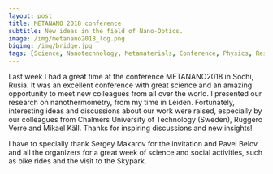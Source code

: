 ```yaml
---
layout: post
title: METANANO 2018 conference 
subtitle: New ideas in the field of Nano-Optics.
image: /img/metanano2018_log.png
bigimg: /img/bridge.jpg
tags: [Science, Nanotechnology, Metamaterials, Conference, Physics, Research]
---
```



Last week I had a great time at the conference METANANO2018 in Sochi, Rusia. It was an excellent conference with great science and an amazing opportunity to meet new colleagues from all over the world. I presented our research on nanothermometry, from my time in Leiden. Fortunately, interesting ideas and discussions about our work were raised, especially by our colleagues from Chalmers University of Technology (Sweden), Ruggero Verre and Mikael Käll. Thanks for inspiring discussions and new insights! 

I have to specially thank Sergey Makarov for the invitation and Pavel Belov and all the organizers for a great week of science and social activities, such as bike rides and the visit to the Skypark.


 

 